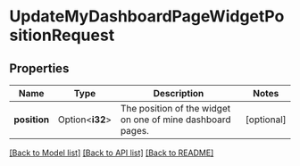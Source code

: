 # UpdateMyDashboardPageWidgetPositionRequest

## Properties

Name | Type | Description | Notes
------------ | ------------- | ------------- | -------------
**position** | Option<**i32**> | The position of the widget on one of mine dashboard pages. | [optional]

[[Back to Model list]](../README.md#documentation-for-models) [[Back to API list]](../README.md#documentation-for-api-endpoints) [[Back to README]](../README.md)



